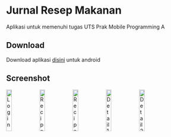 # Jurnal Resep Makanan

Aplikasi untuk memenuhi tugas UTS Prak Mobile Programming A

## Download

Download aplikasi [disini](https://pip.pypa.io/en/stable/) untuk android

## Screenshot
<p float="left">
  <img src="https://github.com/revaldoi/jurnalresepmakanan/blob/master/doc/ss1.jpegg" alt="Login" width="17%" height="auto" />
  <img src="https://github.com/revaldoi/jurnalresepmakanan/blob/master/doc/ss2.jpeg" alt="Recipes" width="17%" height="auto" />
  <img src="https://github.com/revaldoi/jurnalresepmakanan/blob/master/doc/ss3.jpeg" alt="Recipes" width="17%" height="auto" />
  <img src="https://github.com/revaldoi/jurnalresepmakanan/blob/master/doc/ss4.jpeg" alt="Detail 1" width="17%" height="auto" />
  <img src="https://github.com/revaldoi/jurnalresepmakanan/blob/master/doc/ss5.jpeg" alt="Detail 2" width="17%" height="auto" />
</p>
